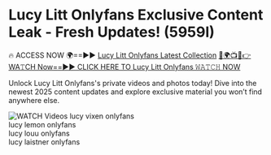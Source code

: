 # Lucy Litt Onlyfans Exclusive Content Leak - Fresh Updates! (5959l)

🔥 ACCESS NOW 🌍==►► <a href="https://tinyurl.com/3fjeunct" rel="nofollow">Lucy Litt Onlyfans Latest Collection</a></h3>
[🔴🌍📺📱👉WA𝚃CH Now==►► CLICK HERE TO Lucy Litt Onlyfans 𝚆𝙰𝚃𝙲𝙷 NOW](https://tinyurl.com/3fjeunct)

Unlock Lucy Litt Onlyfans's private videos and photos today! Dive into the newest 2025 content updates and explore exclusive material you won’t find anywhere else.


<a href="https://tinyurl.com/3fjeunct" rel="nofollow" data-target="animated-image.originalLink"><img src="https://camo.githubusercontent.com/8a4f000d20f83aca3bf7ec5f350d767afa0574a8a352519fd8cfa583a6f93a33/68747470733a2f2f692e696d6775722e636f6d2f644a486b345a712e676966" alt="WATCH Videos" data-canonical-src="https://i.imgur.com/dJHk4Zq.gif" style="max-width: 100%; display: inline-block;" data-target="animated-image.originalImage"></a>
lucy vixen onlyfans<br>
lucy lemon onlyfans<br>
lucy louu onlyfans<br>
lucy laistner onlyfans